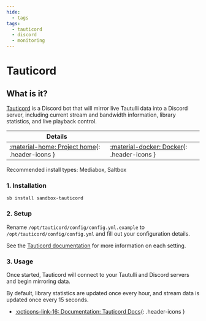 ```yaml
---
hide:
  - tags
tags:
  - tauticord
  - discord
  - monitoring
---
```


# Tauticord

## What is it?

[Tauticord](https://github.com/nwithan8/tauticord) is a Discord bot that
will mirror live Tautulli data into a Discord server, including current stream and bandwidth information, library
statistics, and live playback control.

| Details                                                                                                                         |                                                                                                                                   |
|---------------------------------------------------------------------------------------------------------------------------------|-----------------------------------------------------------------------------------------------------------------------------------|
| [:material-home: Project home](https://github.com/nwithan8/tauticord){: .header-icons } | [:material-docker: Docker](https://hub.docker.com/r/nwithan8/tauticord){: .header-icons } |

Recommended install types: Mediabox, Saltbox

### 1. Installation

``` shell
sb install sandbox-tauticord
```

### 2. Setup

Rename `/opt/tauticord/config/config.yml.example` to `/opt/tauticord/config/config.yml` and fill out your configuration details.

See the [Tauticord documentation](https://github.com/nwithan8/tauticord#installation-and-setup) for more information on each setting.

### 3. Usage

Once started, Tauticord will connect to your Tautulli and Discord servers and begin mirroring data.

By default, library statistics are updated once every hour, and stream data is updated once every 15 seconds.

- [:octicons-link-16: Documentation: Tauticord Docs](https://github.com/nwithan8/tauticord){: .header-icons }
